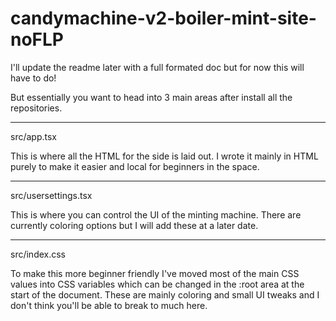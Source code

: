 # candymachine-v2-boiler-mint-site-noFLP

I'll update the readme later with a full formated doc but for now this will have to do!

But essentially you want to head into 3 main areas after install all the repositories.

--------------------

src/app.tsx

This is where all the HTML for the side is laid out. I wrote it mainly in HTML purely to make it easier and local for beginners in the space.

--------------------

src/usersettings.tsx

This is where you can control the UI of the minting machine. There are currently coloring options but I will add these at a later date.

--------------------

src/index.css

To make this more beginner friendly I've moved most of the main CSS values into CSS variables which can be changed in the :root area at the start of the document. These are mainly coloring and small UI tweaks and I don't think you'll be able to break to much here.
